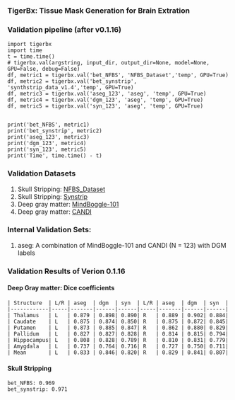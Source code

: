 ### TigerBx: Tissue Mask Generation for Brain Extration

### Validation pipeline (after v0.1.16)

    import tigerbx
    import time
    t = time.time()
    # tigerbx.val(argstring, input_dir, output_dir=None, model=None, GPU=False, debug=False)
    df, metric1 = tigerbx.val('bet_NFBS', 'NFBS_Dataset','temp', GPU=True)
    df, metric2 = tigerbx.val('bet_synstrip', 'synthstrip_data_v1.4','temp', GPU=True)
    df, metric3 = tigerbx.val('aseg_123', 'aseg', 'temp', GPU=True)
    df, metric4 = tigerbx.val('dgm_123', 'aseg', 'temp', GPU=True)
    df, metric5 = tigerbx.val('syn_123', 'aseg', 'temp', GPU=True)

    
    print('bet_NFBS', metric1)
    print('bet_synstrip', metric2)
    print('aseg_123', metric3)
    print('dgm_123', metric4)
    print('syn_123', metric5)
    print('Time', time.time() - t)

### Validation Datasets
1. Skull Stripping: [NFBS_Dataset](http://preprocessed-connectomes-project.org/NFB_skullstripped)
2. Skull Stripping: [Synstrip](https://surfer.nmr.mgh.harvard.edu/docs/synthstrip)
3. Deep gray matter: [MindBoggle-101](https://mindboggle.info/)
4. Deep gray matter: [CANDI](https://www.nitrc.org/projects/candi_share/)

### Internal Validation Sets:
1. aseg: A combination of MindBoggle-101 and CANDI (N = 123) with DGM labels

### Validation Results of Verion 0.1.16
#### Deep Gray matter: Dice coefficients

    | Structure  | L/R | aseg  | dgm  | syn  | L/R | aseg  | dgm  | syn  |
    |------------|-----|-------|------|------|-----|-------|------|------|
    | Thalamus   | L   | 0.879 | 0.898| 0.890| R   | 0.889 | 0.902| 0.884|
    | Caudate    | L   | 0.875 | 0.874| 0.850| R   | 0.875 | 0.872| 0.845|
    | Putamen    | L   | 0.873 | 0.885| 0.847| R   | 0.862 | 0.880| 0.829|
    | Pallidum   | L   | 0.827 | 0.827| 0.828| R   | 0.814 | 0.815| 0.794|
    | Hippocampus| L   | 0.808 | 0.828| 0.789| R   | 0.810 | 0.831| 0.779|
    | Amygdala   | L   | 0.737 | 0.764| 0.716| R   | 0.727 | 0.750| 0.711|
    | Mean       | L   | 0.833 | 0.846| 0.820| R   | 0.829 | 0.841| 0.807|

#### Skull Stripping
    bet_NFBS: 0.969
    bet_synstrip: 0.971





